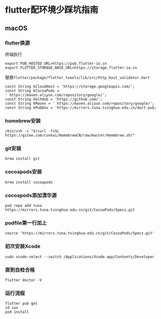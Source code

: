 # flutter配环境少踩坑指南

## macOS

### flutter换源

终端执行
```
export PUB_HOSTED_URL=https://pub.flutter-io.cn
export FLUTTER_STORAGE_BASE_URL=https://storage.flutter-io.cn
```
替换`flutter/package/flutter_toools/lib/src/http_host_validator.dart`
```
const String kCloudHost = 'https://storage.googleapis.com/';
const String kCocoaPods = ' https://maven.aliyun.com/repository/google/';
const String kGitHub = 'https://github.com/';
const String kMaven = ' https://maven.aliyun.com/repository/google/';
const String kPubDev = 'https://mirrors.tuna.tsinghua.edu.cn/dart-pub;
```

### homebrew安装
```
/bin/zsh -c "$(curl -fsSL https://gitee.com/cunkai/HomebrewCN/raw/master/Homebrew.sh)"
```

### git安装
```
brew install git
```

### cocoapods安装
```
brew install cocoapods
```

### cocoapods添加清华源
```
pod repo add tuna https://mirrors.tuna.tsinghua.edu.cn/git/CocoaPods/Specs.git
```

### podfile第一行加上
```
source 'https://mirrors.tuna.tsinghua.edu.cn/git/CocoaPods/Specs.git'
```

### 初次安装Xcode
```
sudo xcode-select --switch /Applications/Xcode.app/Contents/Developer
```

### 直到自检合格
```
flutter doctor -V
```

### 运行流程
```
flutter pub get
cd ios
pod install
```
